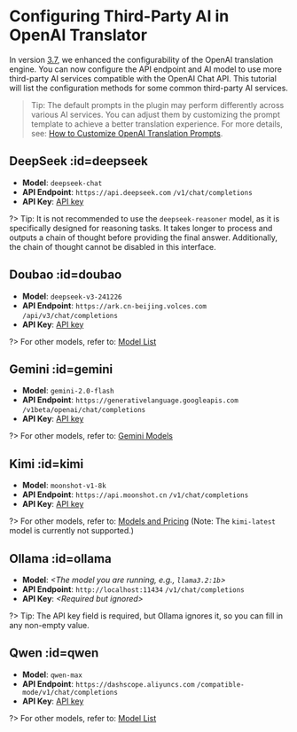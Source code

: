 # Configuring Third-Party AI in OpenAI Translator

In version [3.7](#/updates/v3.7 ':ignore :target=_blank'), we enhanced the configurability of the OpenAI translation engine. You can now configure the API endpoint and AI model to use more third-party AI services compatible with the OpenAI Chat API. This tutorial will list the configuration methods for some common third-party AI services.

> Tip: The default prompts in the plugin may perform differently across various AI services. You can adjust them by customizing the prompt template to achieve a better translation experience. For more details, see: [How to Customize OpenAI Translation Prompts](/en/tutorial/how_to_customize_translation_prompts.md).

## DeepSeek :id=deepseek

- **Model**: `deepseek-chat`
- **API Endpoint**: `https://api.deepseek.com` `/v1/chat/completions`
- **API Key**: [API key](https://platform.deepseek.com/api_keys)

?> Tip: It is not recommended to use the `deepseek-reasoner` model, as it is specifically designed for reasoning tasks. It takes longer to process and outputs a chain of thought before providing the final answer. Additionally, the chain of thought cannot be disabled in this interface.

## Doubao :id=doubao

- **Model**: `deepseek-v3-241226`
- **API Endpoint**: `https://ark.cn-beijing.volces.com` `/api/v3/chat/completions`
- **API Key**: [API key](https://www.volcengine.com/docs/82379/1399008#b00dee71)

?> For other models, refer to: [Model List](https://www.volcengine.com/docs/82379/1330310)

## Gemini :id=gemini

- **Model**: `gemini-2.0-flash`
- **API Endpoint**: `https://generativelanguage.googleapis.com` `/v1beta/openai/chat/completions`
- **API Key**: [API key](https://ai.google.dev/gemini-api/docs/api-key)

?> For other models, refer to: [Gemini Models](https://ai.google.dev/gemini-api/docs/models/gemini)

## Kimi :id=kimi

- **Model**: `moonshot-v1-8k`
- **API Endpoint**: `https://api.moonshot.cn` `/v1/chat/completions`
- **API Key**: [API key](https://platform.moonshot.cn/console/api-keys)

?> For other models, refer to: [Models and Pricing](https://platform.moonshot.cn/docs/pricing/chat) (Note: The `kimi-latest` model is currently not supported.)

## Ollama :id=ollama

- **Model**: *\<The model you are running, e.g., `llama3.2:1b`>*
- **API Endpoint**: `http://localhost:11434` `/v1/chat/completions`
- **API Key**: *\<Required but ignored>*

?> Tip: The API key field is required, but Ollama ignores it, so you can fill in any non-empty value.

## Qwen :id=qwen

- **Model**: `qwen-max`
- **API Endpoint**: `https://dashscope.aliyuncs.com` `/compatible-mode/v1/chat/completions`
- **API Key**: [API key](https://help.aliyun.com/zh/model-studio/developer-reference/get-api-key#ca06817d4cqro)

?> For other models, refer to: [Model List](https://help.aliyun.com/zh/model-studio/developer-reference/compatibility-of-openai-with-dashscope#7f9c78ae99pwz)